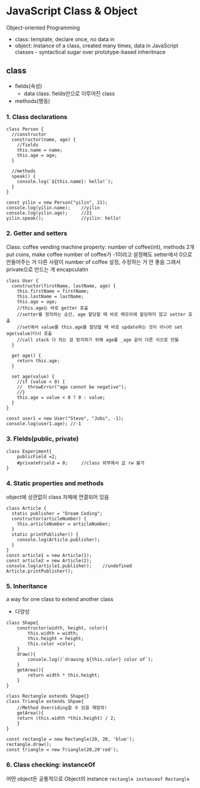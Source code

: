 # JavaScript Class & Object
Object-oriented Programming
- class: template, declare once, no data in
- object: instance of a class, created many times, data in
JavaScript classes - syntactical sugar over prototype-based inheritnace

## class
- fields(속성)
  - data class: fields만으로 이루어진 class
- methods(행동)

### 1. Class declarations
```
class Person {
  //constructor
  constructor(name, age) {
    //fields
    this.name = name;
    this.age = age;
  }

  //methods
  speak() {
    console.log(`${this.name}: hello!`);
  }
}

const yilin = new Person("yilin", 21);
console.log(yilin.name); 	//yilin
console.log(yilin.age); 	//21
yilin.speak(); 				//yilin: hello!
```
### 2. Getter and setters
Class: coffee vending machine
property: number of coffee(int), methods 2개 put coins, make coffee
number of coffee가 -1이라고 설정해도 setter에서 0으로 만들어주는 거
다른 사람이 number of coffee 설정, 수정하는 거 안 좋음 
그래서 private으로 만드는 게 encapculatin
```
class User {
  constructor(firstName, lastName, age) {
    this.firstName = firstName;
    this.lastName = lastName;
    this.age = age;
    //this.age는 바로 getter 호출
    //setter를 정의하는 순간, age 할당할 때 바로 메모리에 할당하지 않고 setter 호출
    //set에서 value를 this.age를 할당할 때 바로 update하는 것이 아니라 set age(value)다시 호출
    //call stack 다 차는 걸 방지하기 위해 age를 _age 같이 다른 식으로 만듦
  }

  get age() {
    return this.age;
  }

  set age(value) {
    //if (value < 0) {
    //  throwError("age cannot be negative");
    //}
    this.age = value < 0 ? 0 : value;
  }
}

const user1 = new User("Steve", "Jobs", -1);
console.log(user1.age); //-1
```

### 3. FIelds(public, private)
```
class Experiment{
	publicField =2;
	#privateFrield = 0; 	//class 외부에서 값 rw 불가
}

```

### 4. Static properties and methods
object에 상관없이 class 자체에 연결되어 있음
```
class Article {
  static publisher = "Dream Coding";
  constructor(articleNumber) {
    this.articleNumber = articleNumber;
  }
  static printPublisher() {
    console.log(Article.publisher);
  }
}
const article1 = new Article(1);
const article2 = new Article(2);
console.log(article1.publisher);    //undefined
Article.printPublisher();
```

### 5. Inheritance
a way for one class to extend another class
+ 다양성

```
class Shape{
    constructor(width, height, color){
        this.width = width;
        this.height = height;
        this.color =color;
    }
    draw(){
        console.log()`drawing ${this.color} color of`);
    }
    getArea(){
        return width * this.height;
    }
}

class Rectangle extends Shape{}
class Triangle extends Shpae{
	//Method Overriding할 수 있음 재정의!
	getArea(){
	return (this.width *this.height) / 2;
	}
}

const rectangle = new Rectangle(20, 20, 'blue');
rectangle.draw();
const triangle = new Triangle(20,20'red');
```

### 6. Class checking: instanceOf
어떤 object든 공통적으로 Object의 instance
`rectangle instanceof Rectangle`

